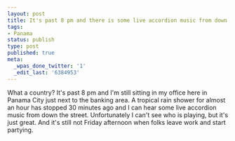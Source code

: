 ```yaml
---
layout: post
title: It's past 8 pm and there is some live accordion music from down the street
tags:
- Panama
status: publish
type: post
published: true
meta:
  _wpas_done_twitter: '1'
  _edit_last: '6384953'
---
```

<p>What a country? It's past 8 pm and I'm still sitting in my office here in Panama City just next to the banking area. A tropical rain shower for almost an hour has stopped 30 minutes ago and I can hear some live accordion music from down the street. Unfortunately I can't see who is playing, but it's just great. And it's still not Friday afternoon when folks leave work and start partying.</p>
